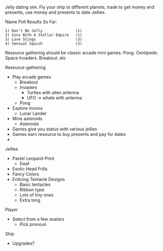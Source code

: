 Jelly dating sim.  Fly your ship to different planets, trade to get money and presents, use money and presents to date Jellies.

Name Poll Results So Far:
```
1) Don't Be Jelly               (1)
2) Sins With A Stellar Empire   (1)
3) Love Stings                  (3)
4) Sensual Squish               (3)
```


Resource gathering should be classic arcade mini games.  Pong.  Centipede. Space Invaders.  Breakout. etc

Resource-gathering
* Play arcade games
  * Breakout
  * Invaders
    * Turtles with alien antenna
    * UFO -> whale with antenna
  * Pong
* Explore moons
  * Lunar Lander
* Mine asteroids
  * Asteroids
* Games give you status with various jellies
* Games earn resource to buy presents and pay for dates
* 


Jellies
* Pastel Leopard-Print
  * Deaf
* Exotic Head Frills
* Fancy Colors
* Enticing Tentacle Designs
  * Basic tentacles
  * Ribbon type
  * Lots of tiny ones
  * Extra long

Player
* Select from a few avatars
  * Pick pronoun

Ship
* Upgrades?